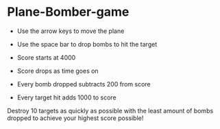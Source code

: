 # Plane-Bomber-game


- Use the arrow keys to move the plane
- Use the space bar to drop bombs to hit the target


- Score starts at 4000
- Score drops as time goes on
- Every bomb dropped subtracts 200 from score
- Every target hit adds 1000 to score


Destroy 10 targets as quickly as possible with the least amount of bombs dropped to achieve your highest score possible!
